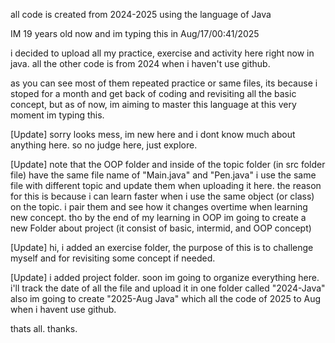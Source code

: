 all code is created from 2024-2025 
using the language of Java

IM 19 years old now and im typing this in Aug/17/00:41/2025

i decided to upload all my practice, exercise and activity here right now in java.
all the other code is from 2024 when i haven't use github.

as you can see most of them repeated practice or same files, its because i stoped for a month and get back of coding and revisiting all the basic concept,
but as of now, im aiming to master this language at this very moment im typing this.

[Update]
sorry looks mess, im new here and i dont know much about anything here.
so no judge here, just explore.

[Update]
note that the OOP folder and inside of the topic folder (in src folder file) have the same file name of "Main.java" and "Pen.java"
i use the same file with different topic and update them when uploading it here. 
the reason for this is because i can learn faster when i use the same object (or class) on the topic. i pair them and see how it changes overtime when learning new concept.
tho by the end of my learning in OOP im going to create a new Folder about project (it consist of basic, intermid, and OOP concept)

[Update]
hi, i added an exercise folder, the purpose of this is to challenge myself and for revisiting some concept if needed.

[Update]
i added project folder. soon im going to organize everything here. i'll track the date of all the file and upload it in one folder called "2024-Java"
also im going to create "2025-Aug Java" which all the code of 2025 to Aug when i havent use github.

thats all. thanks.
